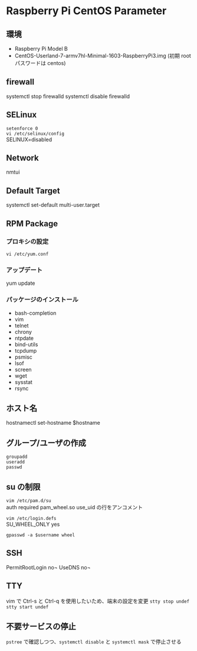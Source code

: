 # Raspberry Pi CentOS Parameter

## 環境
- Raspberry Pi Model B
- CentOS-Userland-7-armv7hl-Minimal-1603-RaspberryPi3.img
  (初期 root パスワードは centos)


## firewall
systemctl stop firewalld
systemctl disable firewalld


## SELinux
`setenforce 0`  
`vi /etc/selinux/config`  
SELINUX=disabled


## Network
nmtui


## Default Target
systemctl set-default multi-user.target


## RPM Package
### プロキシの設定
`vi /etc/yum.conf`

### アップデート
yum update

### パッケージのインストール
- bash-completion
- vim
- telnet
- chrony
- ntpdate
- bind-utils
- tcpdump
- psmisc
- lsof
- screen
- wget
- sysstat
- rsync


## ホスト名
hostnamectl set-hostname $hostname


## グループ/ユーザの作成
`groupadd`  
`useradd`  
`passwd`


## su の制限
`vim /etc/pam.d/su`  
auth required pam_wheel.so use_uid の行をアンコメント  

`vim /etc/login.defs`  
SU_WHEEL_ONLY yes  

`gpasswd -a $username wheel`


## SSH
PermitRootLogin no¬
UseDNS no¬


## TTY
vim で Ctrl-s と Ctrl-q を使用したいため、端末の設定を変更
`stty stop undef`  
`stty start undef`  


## 不要サービスの停止
`pstree` で確認しつつ、`systemctl disable` と `systemctl mask` で停止させる  
